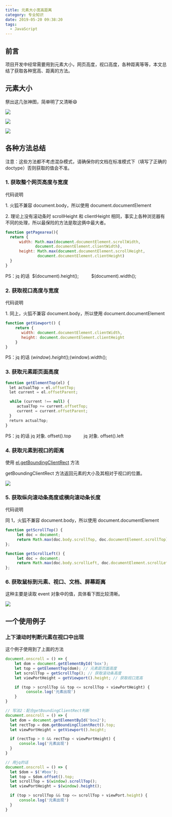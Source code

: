 ```yaml
---
title: 元素大小宽高距离
category: 专业知识
date: 2019-05-20 09:38:20
tags: 
  - JavaScript
---
```

## 前言

项目开发中经常需要用到元素大小，网页高度，视口高度，各种距离等等，本文总结了获取各种宽高、距离的方法。

## 元素大小

祭出这几张神图，简单明了又清晰😄

![](https://user-gold-cdn.xitu.io/2019/5/18/16acb6b3d9cd7944?imageView2/0/w/1280/h/960/format/webp/ignore-error/1)

![](https://user-gold-cdn.xitu.io/2019/5/18/16acb6bb44b12f65?imageView2/0/w/1280/h/960/format/webp/ignore-error/1)

![](https://user-gold-cdn.xitu.io/2019/5/18/16acb6c07882036c?imageView2/0/w/1280/h/960/format/webp/ignore-error/1)

## 各种方法总结

注意：这些方法都不考虑混杂模式，请确保你的文档在标准模式下（填写了正确的 doctype）否则获取的值会不准。

### 1\. 获取整个网页高度与宽度

代码说明

1. 火狐不兼容 document.body，所以使用 document.documentElement

2. 理论上没有滚动条时 scrollHeight 和 clientHeight 相同，事实上各种浏览器有不同的处理，所以最保险的方法是取这俩中最大者。

```js
function getPagearea(){
  return {
      width: Math.max(document.documentElement.scrollWidth,
             document.documentElement.clientWidth),
      height: Math.max(document.documentElement.scrollHeight,
              document.documentElement.clientHeight)
  }
}
```

PS：jq 的话  $(document).height();          $(document).width();

### 2. 获取视口高度与宽度

代码说明

1. 同上，火狐不兼容 document.body，所以使用 document.documentElement

```js
function getViewport() {
　　 return {
　　  　width: document.documentElement.clientWidth,
　　  　height: document.documentElement.clientHeight
　　 }
}
```

PS：jq 的话 $(window).height();           $(window).width();

### 3. 获取元素距页面高度

```js
function getElementTop(el) {
　let actualTop = el.offsetTop;
　let current = el.offsetParent;

  while (current !== null) {
　　　actualTop += current.offsetTop;
　　　current = current.offsetParent;
　}
　return actualTop;
}
```

PS：jq 的话 jq 对象. offset().top          jq 对象. offset().left

### 4. 获取元素到视口的距离

使用 [el.getBoundingClientRect](https://link.juejin.im?target=https%3A%2F%2Fdeveloper.mozilla.org%2Fzh-CN%2Fdocs%2FWeb%2FAPI%2FElement%2FgetBoundingClientRect) 方法 

getBoundingClientRect 方法返回元素的大小及其相对于视口的位置。  

![](https://user-gold-cdn.xitu.io/2019/5/18/16acb860bf4ebf10?imageView2/0/w/1280/h/960/format/webp/ignore-error/1)

### 5. 获取纵向滚动条高度或横向滚动条长度

代码说明

同 1，火狐不兼容 document.body，所以使用 document.documentElement

```js
function getScrollTop() {
     let doc = document;
     return Math.max(doc.body.scrollTop, doc.documentElement.scrollTop)
};

function getScrollLeft() {
     let doc = document;
     return Math.max(doc.body.scrollLeft, doc.documentElement.scrollLeft)
};
```

### 6\. 获取鼠标到元素、视口、文档、屏幕距离

这种主要是读取 event 对象中的值，具体看下图比较清晰。

![](https://user-gold-cdn.xitu.io/2019/5/18/16acb6cd9134f987?imageView2/0/w/1280/h/960/format/webp/ignore-error/1)

## 一个使用例子

### 上下滚动时判断元素在视口中出现

这个例子使用到了上面的方法

```javascript
document.onscroll = () => {
    let dom = document.getElementById('box');
    let top = getElementTop(dom); // 元素距页面高度
    let scrollTop = getScrollTop(); // 获取滚动条高度
    let viewPortHeight = getViewport().height; // 获取视口宽高

    if (top > scrollTop && top <= scrollTop + viewPortHeight) {
         console.log('元素出现')
    }
}

// 写法2：配合getBoundingClientRect判断
document.onscroll = () => {
  let dom = document.getElementById('box2');
  let rectTop = dom.getBoundingClientRect().top;
  let viewPortHeight = getViewport().height;

  if (rectTop > 0 && rectTop < viewPortHeight) {
      console.log('元素出现')
  }
}

// 用jq的话
document.onscroll = () => {
  let $dom = $('#box');
  let top = $dom.offset().top;
  let scrollTop = $(window).scrollTop();
  let viewPortHeight = $(window).height();

  if (top > scrollTop && top <= scrollTop + viewPort.height) {
      console.log('元素出现')
  }
}
```